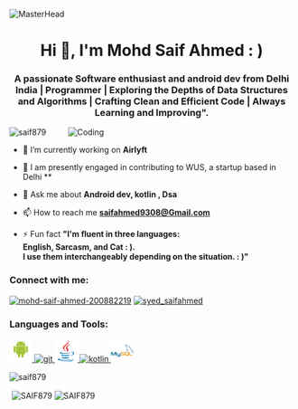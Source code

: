 ![MasterHead](https://media2.giphy.com/headers/GitHub/w8ZJLtJbmuph.gif)
<h1 align="center">Hi 👋, I'm Mohd Saif Ahmed : )</h1>
<h3 align="center">A passionate Software enthusiast and android dev from Delhi India | Programmer | Exploring the Depths of Data Structures and Algorithms | Crafting Clean and Efficient Code | Always Learning and Improving".</h3>

<img align="right" alt="Coding" width="400" src="https://i.pinimg.com/originals/e4/26/70/e426702edf874b181aced1e2fa5c6cde.gif">

<p align="left"> <img src="https://komarev.com/ghpvc/?username=saif879&label=Profile%20views&color=0e75b6&style=flat" alt="saif879" /> </p>

- 🔭 I’m currently working on **Airlyft**

- 🌱 I am presently engaged in contributing to WUS, a startup based in Delhi **

- 💬 Ask me about **Android dev, kotlin , Dsa**

- 📫 How to reach me **saifahmed9308@Gmail.com**

- ⚡ Fun fact **"I'm fluent in three languages:<br> English, Sarcasm, and Cat : ). <br>I use them interchangeably depending on the situation. : )"**

<h3 align="left">Connect with me:</h3>
<p align="left">
<a href="https://linkedin.com/in/mohd-saif-ahmed-200882219" target="blank"><img align="center" src="https://raw.githubusercontent.com/rahuldkjain/github-profile-readme-generator/master/src/images/icons/Social/linked-in-alt.svg" alt="mohd-saif-ahmed-200882219" height="30" width="40" /></a>
<a href="https://instagram.com/syed__saifahmed" target="blank"><img align="center" src="https://raw.githubusercontent.com/rahuldkjain/github-profile-readme-generator/master/src/images/icons/Social/instagram.svg" alt="syed_saifahmed" height="30" width="40" /></a>
</p>

<h3 align="left">Languages and Tools:</h3>
<p align="left"> <a href="https://developer.android.com" target="_blank" rel="noreferrer"> <img src="https://raw.githubusercontent.com/devicons/devicon/master/icons/android/android-original-wordmark.svg" alt="android" width="40" height="40"/> </a> <a href="https://git-scm.com/" target="_blank" rel="noreferrer"> <img src="https://www.vectorlogo.zone/logos/git-scm/git-scm-icon.svg" alt="git" width="40" height="40"/> </a> <a href="https://www.java.com" target="_blank" rel="noreferrer"> <img src="https://raw.githubusercontent.com/devicons/devicon/master/icons/java/java-original.svg" alt="java" width="40" height="40"/> </a> <a href="https://kotlinlang.org" target="_blank" rel="noreferrer"> <img src="https://www.vectorlogo.zone/logos/kotlinlang/kotlinlang-icon.svg" alt="kotlin" width="40" height="40"/> </a> <a href="https://www.mysql.com/" target="_blank" rel="noreferrer"> <img src="https://raw.githubusercontent.com/devicons/devicon/master/icons/mysql/mysql-original-wordmark.svg" alt="mysql" width="40" height="40"/> </a> </p>

<p><img align="center" src="https://github-readme-stats.vercel.app/api/top-langs?username=saif879&show_icons=true&locale=en&layout=compact" alt="saif879" /></p>

<p>&nbsp;<img align="center" src="https://github-readme-stats.vercel.app/api?username=SAIF879&show_icons=true&locale=en&theme=white" alt="SAIF879" />

<img align="center" src="https://github-readme-streak-stats.herokuapp.com/?user=SAIF879&theme=white" alt="SAIF879" />
</p>


